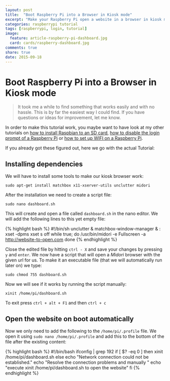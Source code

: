 ```yaml
---
layout: post
title:  "Boot Raspberry Pi into a Browser in Kiosk mode"
excerpt: "Make your Raspberry Pi open a website in a browser in kiosk mode as soon as you switch it on."
categories: raspberrypi tutorial
tags: [raspberrypi, login, tutorial]
image:
  feature: article-raspberry-pi-dashboard.jpg
  card: cards/raspberry-dashboard.jpg
comments: true
share: true
date: 2015-09-18
---
```


# Boot Raspberry Pi into a Browser in Kiosk mode

> It took me a while to find something that works easily and with no hassle. This is by far the easiest way I could find. If you have questions or ideas for improvement, let me know.

In order to make this tutorial work, you maybe want to have look at my other tutorials on [how to install Raspbian to an SD card](), [how to disable the login prompt of a Raspberry Pi]() or [how to set up WIFI on a Raspberry Pi]().

If you already got these figured out, here we go with the actual Tutorial:

## Installing dependencies

We will have to install some tools to make our kiosk browser work:

`sudo apt-get install matchbox x11-xserver-utils unclutter midori`

After the installation we need to create a script file:

`sudo nano dashboard.sh`

This will create and open a file called `dashboard.sh` in the nano editor. We will add the following lines to this yet empty file:

{% highlight bash %}
#!/bin/sh
unclutter &
matchbox-window-manager & :
xset -dpms
xset s off
while true; do
/usr/bin/midori -e Fullscreen -a http://website-to-open.com
done
{% endhighlight %}

Close the edited file by hitting `ctrl - X` and save your changes by pressing `y` and `enter`.
We now have a script that will open a _Midori_ browser with the given url for us. To make it an executable file (that we will automatically run later on) we type:

`sudo chmod 755 dashboard.sh`

Now we will see if it works by running the script manually:

`xinit /home/pi/dashboard.sh`

To exit press `ctrl + alt + F1` and then `ctrl + c`

## Open the website on boot automatically

Now we only need to add the following to the `/home/pi/.profile` file. We open it using `sudo nano /home/pi/.profile` and add this to the bottom of the file after the existing content:

{% highlight bash %}
#!/bin/bash
ifconfig | grep 192
if [ $? -eq 0 ]
then
xinit /home/pi/dashboard.sh
else
echo "Network connection could not be established."
echo "Resolve the connection problems and manually "
echo "execute xinit /home/pi/dashboard.sh to open the website"
fi
{% endhighlight %}
